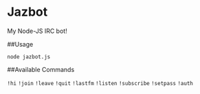 Jazbot
======

My Node-JS IRC bot!

##Usage

`node jazbot.js`

##Available Commands

`!hi`
`!join`
`!leave`
`!quit`
`!lastfm`
`!listen`
`!subscribe`
`!setpass`
`!auth`